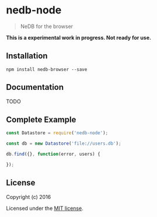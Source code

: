 # nedb-node

> NeDB for the browser

**This is a experimental work in progress. Not ready for use.**

## Installation

```
npm install nedb-browser --save
```

## Documentation

TODO

## Complete Example

```js
const Datastore = require('nedb-node');

const db = new Datastore('file://users.db');

db.find({}, function(error, users) {

});
```

## License

Copyright (c) 2016

Licensed under the [MIT license](LICENSE).
